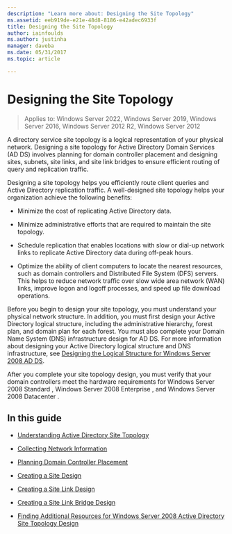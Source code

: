 ```yaml
---
description: "Learn more about: Designing the Site Topology"
ms.assetid: eeb919de-e21e-48d8-8186-e42adec6933f
title: Designing the Site Topology
author: iainfoulds
ms.author: justinha
manager: daveba
ms.date: 05/31/2017
ms.topic: article

---
```


# Designing the Site Topology

>Applies to: Windows Server 2022, Windows Server 2019, Windows Server 2016, Windows Server 2012 R2, Windows Server 2012

A directory service site topology is a logical representation of your physical network. Designing a site topology for Active Directory Domain Services (AD DS) involves planning for domain controller placement and designing sites, subnets, site links, and site link bridges to ensure efficient routing of query and replication traffic.

Designing a site topology helps you efficiently route client queries and Active Directory replication traffic. A well-designed site topology helps your organization achieve the following benefits:

-   Minimize the cost of replicating Active Directory data.

-   Minimize administrative efforts that are required to maintain the site topology.

-   Schedule replication that enables locations with slow or dial-up network links to replicate Active Directory data during off-peak hours.

-   Optimize the ability of client computers to locate the nearest resources, such as domain controllers and Distributed File System (DFS) servers. This helps to reduce network traffic over slow wide area network (WAN) links, improve logon and logoff processes, and speed up file download operations.

Before you begin to design your site topology, you must understand your physical network structure. In addition, you must first design your Active Directory logical structure, including the administrative hierarchy, forest plan, and domain plan for each forest. You must also complete your Domain Name System (DNS) infrastructure design for AD DS. For more information about designing your Active Directory logical structure and DNS infrastructure, see [Designing the Logical Structure for Windows Server 2008 AD DS](/previous-versions/windows/it-pro/windows-server-2008-R2-and-2008/cc770806(v=ws.10)).

After you complete your site topology design, you must verify that your domain controllers meet the hardware requirements for  Windows Server 2008 Standard ,  Windows Server 2008 Enterprise , and  Windows Server 2008 Datacenter .

## In this guide

-   [Understanding Active Directory Site Topology](../../ad-ds/plan/Understanding-Active-Directory-Site-Topology.md)

-   [Collecting Network Information](../../ad-ds/plan/Collecting-Network-Information.md)

-   [Planning Domain Controller Placement](../../ad-ds/plan/Planning-Domain-Controller-Placement.md)

-   [Creating a Site Design](../../ad-ds/plan/Creating-a-Site-Design.md)

-   [Creating a Site Link Design](../../ad-ds/plan/Creating-a-Site-Link-Design.md)

-   [Creating a Site Link Bridge Design](../../ad-ds/plan/Creating-a-Site-Link-Bridge-Design.md)

-   [Finding Additional Resources for Windows Server 2008 Active Directory Site Topology Design](../../ad-ds/plan/Finding-Additional-Resources-for-Windows-Server-2008-Active-Directory-Site-Topology-Design.md)

